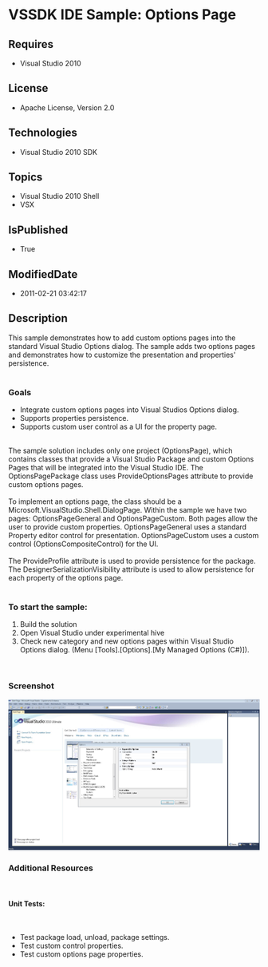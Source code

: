 # VSSDK IDE Sample: Options Page
## Requires
* Visual Studio 2010
## License
* Apache License, Version 2.0
## Technologies
* Visual Studio 2010 SDK
## Topics
* Visual Studio 2010 Shell
* VSX
## IsPublished
* True
## ModifiedDate
* 2011-02-21 03:42:17
## Description

<p>This sample demonstrates how to add custom options pages into the standard Visual Studio Options dialog. The sample adds two options pages and demonstrates how to customize the presentation and properties' persistence.&nbsp;<br>
<br>
</p>
<h3>Goals</h3>
<ul>
<li>Integrate custom options pages into Visual Studios Options dialog. </li><li>Supports properties persistence. </li><li>Supports custom user control as a UI for the property page. </li></ul>
<p><br>
The sample solution includes only one project (OptionsPage), which contains classes that provide a Visual Studio Package and custom Options Pages that will be integrated into the Visual Studio IDE. The OptionsPagePackage class uses ProvideOptionsPages attribute
 to provide custom options pages.<br>
<br>
To implement an options page, the class should be a Microsoft.VisualStudio.Shell.DialogPage. Within the sample we have two pages: OptionsPageGeneral and OptionsPageCustom. Both pages allow the user to provide custom properties. OptionsPageGeneral uses a standard
 Property editor control for presentation. OptionsPageCustom uses a custom control (OptionsCompositeControl) for the UI.<br>
<br>
The ProvideProfile attribute is used to provide persistence for the package. The DesignerSerializationVisibility attribute is used to allow persistence for each property of the options page.<br>
<br>
</p>
<h3>To start the sample:</h3>
<ol>
<li>Build the solution </li><li>Open Visual Studio under experimental hive </li><li>Check new category and new options pages within Visual Studio Options dialog. (Menu [Tools].[Options].[My Managed Options (C#)]).
</li></ol>
<p>&nbsp;</p>
<h3>Screenshot</h3>
<p><img src="18565-example.optionspage.jpg" alt="" width="600px"></p>
<h3>Additional Resources</h3>
<p>&nbsp;</p>
<h4>Unit Tests:</h4>
<p>&nbsp;</p>
<ul>
<li>Test package load, unload, package settings. </li><li>Test custom control properties. </li><li>Test custom options page properties. </li></ul>
